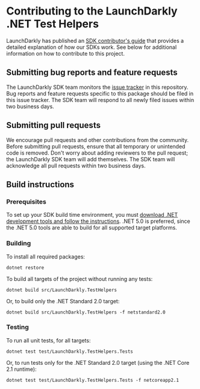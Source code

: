 # Contributing to the LaunchDarkly .NET Test Helpers

LaunchDarkly has published an [SDK contributor's guide](https://docs.launchdarkly.com/docs/sdk-contributors-guide) that provides a detailed explanation of how our SDKs work. See below for additional information on how to contribute to this project.

## Submitting bug reports and feature requests

The LaunchDarkly SDK team monitors the [issue tracker](https://github.com/launchdarkly/dotnet-test-helpers/issues) in this repository. Bug reports and feature requests specific to this package should be filed in this issue tracker. The SDK team will respond to all newly filed issues within two business days.
 
## Submitting pull requests
 
We encourage pull requests and other contributions from the community. Before submitting pull requests, ensure that all temporary or unintended code is removed. Don't worry about adding reviewers to the pull request; the LaunchDarkly SDK team will add themselves. The SDK team will acknowledge all pull requests within two business days.
 
## Build instructions
 
### Prerequisites

To set up your SDK build time environment, you must [download .NET development tools and follow the instructions](https://dotnet.microsoft.com/download). .NET 5.0 is preferred, since the .NET 5.0 tools are able to build for all supported target platforms.

### Building
 
To install all required packages:

```
dotnet restore
```

To build all targets of the project without running any tests:

```
dotnet build src/LaunchDarkly.TestHelpers
```

Or, to build only the .NET Standard 2.0 target:

```
dotnet build src/LaunchDarkly.TestHelpers -f netstandard2.0
```
 
### Testing
 
To run all unit tests, for all targets:

```
dotnet test test/LaunchDarkly.TestHelpers.Tests
```

Or, to run tests only for the .NET Standard 2.0 target (using the .NET Core 2.1 runtime):

```
dotnet test test/LaunchDarkly.TestHelpers.Tests -f netcoreapp2.1
```

